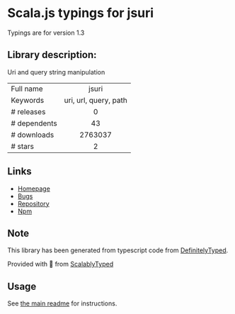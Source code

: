 
# Scala.js typings for jsuri

Typings are for version 1.3

## Library description:
Uri and query string manipulation

|                    |                 |
| ------------------ | :-------------: |
| Full name          | jsuri |
| Keywords           | uri, url, query, path |
| # releases         | 0 |
| # dependents       | 43 |
| # downloads        | 2763037 |
| # stars            | 2 |

## Links
- [Homepage](https://github.com/derek-watson/jsUri)
- [Bugs](https://github.com/derek-watson/jsUri/issues)
- [Repository](https://github.com/derek-watson/jsUri)
- [Npm](https://www.npmjs.com/package/jsuri)
    


## Note
This library has been generated from typescript code from [DefinitelyTyped](https://definitelytyped.org).

Provided with :purple_heart: from [ScalablyTyped](https://github.com/oyvindberg/ScalablyTyped)

## Usage
See [the main readme](../../readme.md) for instructions.


